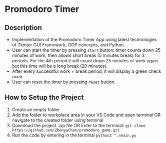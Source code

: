 # Promodoro Timer

## Description
- Implementation of the Promodoro Timer App using latest technologies of Tkinter GUI Framework, OOP concepts, and Python.
- User can start the timer by pressing `start` button: timer counts down 25 minutes of work, then allows short break (5 minutes break) for 3 periods. 
For the 4th period it will count down 25 minutes of work again but this time will be a long break (20 minutes). 
- After every successful work + break period, it will display a green check mark.
- User can reset the timer by pressing `reset` button.

## How to Setup the Project
1. Create an empty folder
2. Add the folder to workplace area in your VS Code and open terminal OR navigate to the created folder using terminal
3. Download the project .zip file OR Enter to the terminal:
   `git clone https://github.com/ZhenyaChan/promodoro_game.git`
4. Run the code by entering in the terminal `python3 "./main.py`
